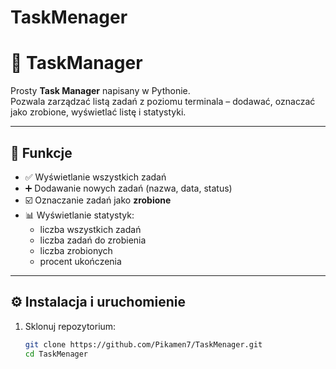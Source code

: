 # TaskMenager
# 📝 TaskManager

Prosty **Task Manager** napisany w Pythonie.  
Pozwala zarządzać listą zadań z poziomu terminala – dodawać, oznaczać jako zrobione, wyświetlać listę i statystyki.

---

## 🚀 Funkcje
- ✅ Wyświetlanie wszystkich zadań
- ➕ Dodawanie nowych zadań (nazwa, data, status)
- ☑️ Oznaczanie zadań jako **zrobione**
- 📊 Wyświetlanie statystyk:
  - liczba wszystkich zadań
  - liczba zadań do zrobienia
  - liczba zrobionych
  - procent ukończenia

---

## ⚙️ Instalacja i uruchomienie
1. Sklonuj repozytorium:
   ```bash
   git clone https://github.com/Pikamen7/TaskMenager.git
   cd TaskMenager

